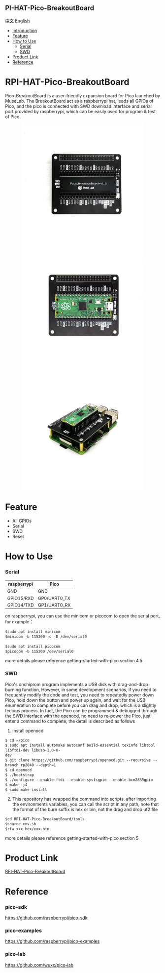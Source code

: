 PI-HAT-Pico-BreakoutBoard
-----------
[中文](./README_en.md) [English](./README.md)

* [Introduction](#rpi-hat-pico-breakoutboard) 
* [Feature](#feature)
* [How to Use](#how-to-use)
	* [Serial](#serial)
	* [SWD](#swd)
* [Product Link](#product-link)
* [Reference](#reference)


# RPI-HAT-Pico-BreakoutBoard
Pico-BreakoutBoard is a user-friendly expansion board for Pico launched by MuseLab. The BreakoutBoard act as a raspberrypi hat, leads all GPIOs of Pico, and the pico is connected with SWD download interface and serial port provided by raspberrypi, which can be easily used for program & test of Pico.

<div align=center>
<img src="https://github.com/wuxx/rpi-hat-pico-breakoutboard/blob/main/doc/1.jpg" width = "400" alt="" align=center />
<img src="https://github.com/wuxx/rpi-hat-pico-breakoutboard/blob/main/doc/2.jpg" width = "400" alt="" align=center />
<img src="https://github.com/wuxx/rpi-hat-pico-breakoutboard/blob/main/doc/3.jpg" width = "400" alt="" align=center />
</div>


# Feature
- All GPIOs
- Serial
- SWD
- Reset

# How to Use
### Serial
raspberrypi | Pico
---|---
GND | GND
GPIO15/RXD | GP0/UART0_TX
GPIO14/TXD | GP1/UART0_RX

on raspberrypi, you can use the minicom or picocom to open the serial port, for example：
```
$sudo apt install minicom
$minicom -b 115200 -o -D /dev/serial0

$sudo apt install picocom
$picocom -b 115200 /dev/serial0

```
more details please reference getting-started-with-pico section 4.5


### SWD
Pico's onchiprom program implements a USB disk with drag-and-drop burning function, However, in some development scenarios, if you need to frequently modify the code and test, you need to repeatedly power down Pico, hold down the button and power up again, and wait for the USB enumeration to complete before you can drag and drop, which is a slightly tedious process. In fact, the Pico can be programmed & debugged through the SWD interface with the openocd, no need to re-power the Pico, just enter a command to complete, the detail is described as follows
1. install openocd
```
$ cd ~/pico
$ sudo apt install automake autoconf build-essential texinfo libtool libftdi-dev libusb-1.0-0-
dev
$ git clone https://github.com/raspberrypi/openocd.git --recursive --branch rp2040 --depth=1
$ cd openocd
$ ./bootstrap
$ ./configure --enable-ftdi --enable-sysfsgpio --enable-bcm2835gpio
$ make -j4
$ sudo make install
```

2. This repository has wrapped the command into scripts, after importing the environments variables, you can call the script in any path, note that the format of the burn suffix is hex or bin, not the drag and drop uf2 file
```
$cd RPI-HAT-Pico-BreakoutBoard/tools
$source env.sh
$rfw xxx.hex/xxx.bin
```

more details please reference getting-started-with-pico section 5

# Product Link
[RPI-HAT-Pico-BreakoutBoard](https://item.taobao.com/item.htm?spm=a1z10.1-c-s.w4004-21349689053.18.305e20f8cSEvqA&id=614093598737)

# Reference
### pico-sdk
https://github.com/raspberrypi/pico-sdk
### pico-examples
https://github.com/raspberrypi/pico-examples
### pico-lab
https://github.com/wuxx/pico-lab
